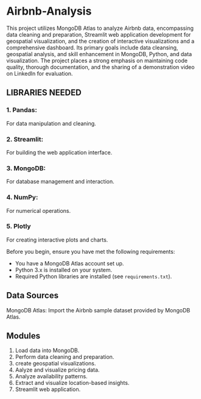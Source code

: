 # Airbnb-Analysis
This project utilizes MongoDB Atlas to analyze Airbnb data, encompassing data cleaning and preparation, Streamlit web application development for geospatial visualization, and the creation of interactive visualizations and a comprehensive dashboard. Its primary goals include data cleansing, geospatial analysis, and skill enhancement in MongoDB, Python, and data visualization. The project places a strong emphasis on maintaining code quality, thorough documentation, and the sharing of a demonstration video on LinkedIn for evaluation.

## LIBRARIES NEEDED

### 1. Pandas:
  For data manipulation and cleaning.
### 2. Streamlit:
  For building the web application interface.
### 3. MongoDB:
  For database management and interaction.
### 4. NumPy:
  For numerical operations.
### 5. Plotly
  For creating interactive plots and charts.

Before you begin, ensure you have met the following requirements:
- You have a MongoDB Atlas account set up.
- Python 3.x is installed on your system.
- Required Python libraries are installed (see `requirements.txt`).

## Data Sources
  MongoDB Atlas: Import the Airbnb sample dataset provided by MongoDB Atlas.

## Modules
  1.  Load data into MongoDB.
  2.   Perform data cleaning and preparation.
  3.   create geospatial visualizations.
  4.   Aalyze and visualize pricing data.
  5.  Analyze availability patterns.
  6.   Extract and visualize location-based insights.
  7.   Streamlit web application.






